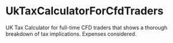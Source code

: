 # UkTaxCalculatorForCfdTraders
UK Tax Calculator for full-time CFD traders that shows a thorough breakdown of tax implications. Expenses considered.
